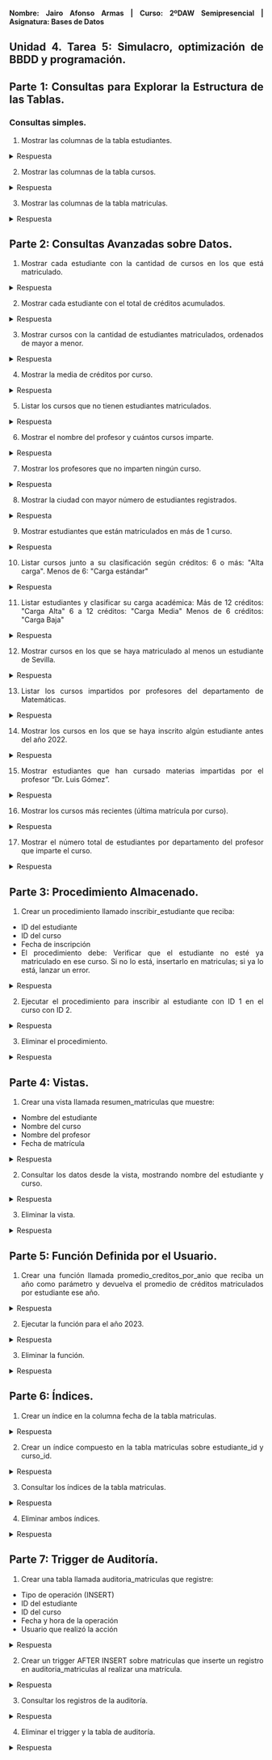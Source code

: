 <div align="justify">

#### **Nombre: Jairo Afonso Armas | Curso: 2ºDAW Semipresencial | Asignatura: Bases de Datos** 

## **Unidad 4. Tarea 5: Simulacro, optimización de BBDD y programación.**

## Parte 1: Consultas para Explorar la Estructura de las Tablas.

### Consultas simples.

1. Mostrar las columnas de la tabla estudiantes.

<details>
<summary>Respuesta</summary>

```sql
SELECT * FROM estudiantes;
```
| id |     nombre       |        email        |  ciudad   |
|----|------------------|---------------------|-----------|
| 1  | Maria Lopez      | maria@uni.edu       | Madrid    |
| 2  | Juan Perez       | juan@uni.edu        | Barcelona |
| 3  | Lucia Fernandez  | lucia@uni.edu       | Valencia  |
| 4  | Carlos Ruiz      | carlos@uni.edu      | Sevilla   |



</details>

2. Mostrar las columnas de la tabla cursos.

<details>
<summary>Respuesta</summary>

```sql
SELECT * FROM cursos;
```
| id |        nombre         | profesor_id | creditos |
|----|------------------------|-------------|----------|
| 1  | Algebra Lineal        | 1           | 6        |
| 2  | Programacion I        | 2           | 5        |
| 3  | Mecanica Clasica      | 3           | 6        |
| 4  | Estructuras de Datos  | 2           | 5        |
| 5  | Calculo I             | 1           | 6        |

</details>

3. Mostrar las columnas de la tabla matriculas.

<details>
<summary>Respuesta</summary>

```sql
SELECT * FROM matriculas;
```

| id | estudiante_id | curso_id |   fecha     |
|----|---------------|----------|-------------|
| 1  | 1             | 1        | 2021-09-01  |
| 2  | 2             | 2        | 2022-09-01  |
| 3  | 3             | 3        | 2023-09-02  |
| 4  | 4             | 4        | 2024-09-03  |
| 5  | 1             | 5        | 2020-09-04  |
| 6  | 2             | 4        | 2022-09-05  |
| 7  | 3             | 1        | 2023-09-06  |
| 8  | 4             | 2        | 2024-09-06  |


</details>


## Parte 2: Consultas Avanzadas sobre Datos.

1. Mostrar cada estudiante con la cantidad de cursos en los que está matriculado.

<details>
<summary>Respuesta</summary>

```sql
SELECT e.*, COUNT(m.estudiante_id) AS Q_cursos
FROM estudiantes e
JOIN matriculas m
ON m.estudiante_id = e.id
GROUP BY e.id;
```
| id |     nombre       |       email        |  ciudad   | Q_cursos |
|----|------------------|--------------------|-----------|----------|
| 1  | Maria Lopez      | maria@uni.edu      | Madrid    |    2     |
| 2  | Juan Perez       | juan@uni.edu       | Barcelona |    2     |
| 3  | Lucia Fernandez  | lucia@uni.edu      | Valencia  |    2     |
| 4  | Carlos Ruiz      | carlos@uni.edu     | Sevilla   |    2     |


</details>


2. Mostrar cada estudiante con el total de créditos acumulados.

<details>
<summary>Respuesta</summary>

```sql
SELECT e.*, SUM(c.creditos) AS Q_creditos
FROM estudiantes e
JOIN matriculas m ON m.estudiante_id = e.id
JOIN cursos c ON c.id = m.curso_id
GROUP BY e.id;
```

| id |     nombre       |       email        |  ciudad   | Q_creditos |
|----|------------------|--------------------|-----------|------------|
| 1  | Maria Lopez      | maria@uni.edu      | Madrid    |     12     |
| 2  | Juan Perez       | juan@uni.edu       | Barcelona |     10     |
| 3  | Lucia Fernandez  | lucia@uni.edu      | Valencia  |     12     |
| 4  | Carlos Ruiz      | carlos@uni.edu     | Sevilla   |     10     |

</details>

3. Mostrar cursos con la cantidad de estudiantes matriculados, ordenados de mayor a menor.

<details>
<summary>Respuesta</summary>

```sql
SELECT c.*, COUNT(e.id) AS Q_Alumnos 
FROM matriculas m, cursos c, estudiantes e
WHERE m.curso_id = c.id 
AND m.estudiante_id = e.id
GROUP BY c.id
ORDER BY Q_Alumnos;
```

| id |        nombre         | profesor_id | creditos | Q_Alumnos |
|----|------------------------|-------------|----------|-----------|
| 1  | Algebra Lineal        | 1           | 6        |     2     |
| 2  | Programacion I        | 2           | 5        |     2     |
| 4  | Estructuras de Datos  | 2           | 5        |     2     |
| 5  | Calculo I             | 1           | 6        |     1     |
| 3  | Mecanica Clasica      | 3           | 6        |     1     |


</details>

4. Mostrar la media de créditos por curso.

<details>
<summary>Respuesta</summary>

```sql
SELECT c.*, AVG(c.creditos) AS Media_Creditos 
FROM cursos c
GROUP BY c.id;
```

| id | nombre                | profesor_id | creditos | Media_Creditos |
|----|------------------------|--------------|-----------|----------------|
| 1  | Algebra Lineal         | 1            | 6         | 6.0000         |
| 2  | Programacion I         | 2            | 5         | 5.0000         |
| 3  | Mecanica Clasica       | 3            | 6         | 6.0000         |
| 4  | Estructuras de Datos   | 2            | 5         | 5.0000         |
| 5  | Calculo I              | 1            | 6         | 6.0000         |

</details>

5. Listar los cursos que no tienen estudiantes matriculados.

<details>
<summary>Respuesta</summary>

```sql
SELECT c.* 
FROM cursos c
WHERE c.id NOT IN 
	(SELECT m.id FROM matriculas m);
```
Sin Resultados para esta búsqueda.

</details>

6. Mostrar el nombre del profesor y cuántos cursos imparte.

<details>
<summary>Respuesta</summary>

```sql
SELECT p.*, COUNT(p.id) AS Q_Cursos
FROM profesores p
JOIN cursos c ON c.profesor_id = p.id
GROUP BY p.id;
```

| id | nombre           | departamento | Q_Cursos |
|----|------------------|--------------|----------|
| 1  | Dra. Ana Torres  | Matematicas  | 2        |
| 2  | Dr. Luis Gomez   | Informatica  | 2        |
| 3  | Dra. Marta Diaz  | Fisica       | 1        |

</details>

7. Mostrar los profesores que no imparten ningún curso.

<details>
<summary>Respuesta</summary>

```sql
SELECT p.* 
FROM profesores p
WHERE p.id NOT IN
	(SELECT c.profesor_id FROM cursos c);
```

Sin Resultados para está búsqueda.

</details>

8. Mostrar la ciudad con mayor número de estudiantes registrados.

<details>
<summary>Respuesta</summary>

```sql
SELECT e.ciudad, COUNT(e.id) AS Q_estudiantes
FROM estudiantes e
GROUP BY e.ciudad;
```

| ciudad     | Q_estudiantes |
|------------|---------------|
| Madrid     | 1             |
| Barcelona  | 1             |
| Valencia   | 1             |
| Sevilla    | 1             |

</details>

9. Mostrar estudiantes que están matriculados en más de 1 curso.

<details>
<summary>Respuesta</summary>

```sql
SELECT e.*, COUNT(m.estudiante_id) Q_Matriculas
FROM estudiantes e 
JOIN matriculas m ON e.id = m.estudiante_id
GROUP BY e.id;
```

| id | nombre           | email            | ciudad     | Q_Matriculas |
|----|------------------|------------------|------------|--------------|
| 1  | Maria Lopez      | maria@uni.edu    | Madrid     | 2            |
| 2  | Juan Perez       | juan@uni.edu     | Barcelona  | 2            |
| 3  | Lucia Fernandez  | lucia@uni.edu    | Valencia   | 2            |
| 4  | Carlos Ruiz      | carlos@uni.edu   | Sevilla    | 2            |

</details>

10. Listar cursos junto a su clasificación según créditos: 6 o más: "Alta carga". Menos de 6: "Carga estándar"

<details>
<summary>Respuesta</summary>

```sql
SELECT c.*,
CASE
  WHEN c.creditos >= 6 THEN 'Alta Carga'
  ELSE 'Carga Estándar'
  END AS Clasificacion
FROM cursos c;
```

| id | nombre                | profesor_id | creditos | Clasificacion   |
|----|------------------------|--------------|-----------|------------------|
| 1  | Algebra Lineal         | 1            | 6         | Alta Carga       |
| 2  | Programacion I         | 2            | 5         | Carga Estándar   |
| 3  | Mecanica Clasica       | 3            | 6         | Alta Carga       |
| 4  | Estructuras de Datos   | 2            | 5         | Carga Estándar   |
| 5  | Calculo I              | 1            | 6         | Alta Carga       |

</details>

11. Listar estudiantes y clasificar su carga académica: Más de 12 créditos: "Carga Alta" 6 a 12 créditos: "Carga Media" Menos de 6 créditos: "Carga Baja"

<details>
<summary>Respuesta</summary>

```sql
SELECT e.*, SUM(c.creditos) AS Total_Creditos,
CASE
	WHEN SUM(c.creditos) > 12 THEN 'Carga Alta'
	WHEN SUM(c.creditos) BETWEEN 6 AND 12 THEN 'Carga Media'
    	ELSE 'Carga Baja'
    	END AS Clasificacion
FROM estudiantes e
JOIN matriculas m ON m.estudiante_id = e.id
JOIN cursos c ON m.curso_id = c.id
GROUP BY e.id;
```

| id | nombre           | email             | ciudad     | Total_Creditos | Clasificacion |
|----|------------------|-------------------|------------|----------------|----------------|
| 1  | Maria Lopez      | maria@uni.edu     | Madrid     | 12             | Carga Media    |
| 2  | Juan Perez       | juan@uni.edu      | Barcelona  | 10             | Carga Media    |
| 3  | Lucia Fernandez  | lucia@uni.edu     | Valencia   | 12             | Carga Media    |
| 4  | Carlos Ruiz      | carlos@uni.edu    | Sevilla    | 10             | Carga Media    |


</details>


12. Mostrar cursos en los que se haya matriculado al menos un estudiante de Sevilla.

<details>
<summary>Respuesta</summary>

```sql
SELECT c.* FROM cursos c
WHERE c.id IN 
	(SELECT m.curso_id 
     	FROM matriculas m 
     	WHERE m.estudiante_id IN
        	(SELECT e.id
        	FROM estudiantes e
        	WHERE e.ciudad = 'Sevilla'));
```

| id | nombre                | profesor_id | creditos |
|----|------------------------|--------------|-----------|
| 4  | Estructuras de Datos   | 2            | 5         |
| 2  | Programacion I         | 2            | 5         |


</details>


13. Listar los cursos impartidos por profesores del departamento de Matemáticas.

<details>
<summary>Respuesta</summary>

```
```


</details>


14. Mostrar los cursos en los que se haya inscrito algún estudiante antes del año 2022.

<details>
<summary>Respuesta</summary>

```
```


</details>


15. Mostrar estudiantes que han cursado materias impartidas por el profesor “Dr. Luis Gómez”.

<details>
<summary>Respuesta</summary>

```
```


</details>


16. Mostrar los cursos más recientes (última matrícula por curso).

<details>
<summary>Respuesta</summary>

```
```


</details>


17. Mostrar el número total de estudiantes por departamento del profesor que imparte el curso.

<details>
<summary>Respuesta</summary>

```
```


</details>



## Parte 3: Procedimiento Almacenado.

1. Crear un procedimiento llamado inscribir_estudiante que reciba:

- ID del estudiante
- ID del curso
- Fecha de inscripción
- El procedimiento debe: Verificar que el estudiante no esté ya matriculado en ese curso. Si no lo está, insertarlo en matriculas; si ya lo está, lanzar un error.


<details>
<summary>Respuesta</summary>

```sql
DELIMITER //

DROP PROCEDURE IF EXISTS inscribir_estudiante //
CREATE PROCEDURE inscribir_estudiante
	(IN id_estudiante INT,
     IN id_curso INT,
     IN fecha_inscripcion DATE)
     
BEGIN
	DECLARE ya_inscrito INT;
    
    SELECT COUNT(*) INTO ya_inscrito FROM matriculas m 
    WHERE m.estudiante_id = id_estudiante
    AND id_curso = m.curso_id;
    
    IF ya_inscrito > 0 THEN
    	INSERT INTO matriculas(estudiante_id, curso_id, fecha)  
		VALUES (id_estudiante, id_curso, fecha_inscripcion);
        
   	ELSE 
    	SIGNAL SQLSTATE '45000' 
        SET MESSAGE_TEXT = 'Ya está inscrito en este curso';
	
    END IF;
    
END //
DELIMITER ;
```


</details>

2. Ejecutar el procedimiento para inscribir al estudiante con ID 1 en el curso con ID 2.

<details>
<summary>Respuesta</summary>

```sql
CALL inscribir_estudiante(1, 2, CURRENT_DATE);
```

'Ya está inscrito en este curso'.

</details>


3. Eliminar el procedimiento.

<details>
<summary>Respuesta</summary>

```sql
DROP PROCEDURE inscribir_estudiante;
```


</details>




## Parte 4: Vistas.

1. Crear una vista llamada resumen_matriculas que muestre:

- Nombre del estudiante
- Nombre del curso
- Nombre del profesor
- Fecha de matrícula

<details>
<summary>Respuesta</summary>

```
```


</details>

2. Consultar los datos desde la vista, mostrando nombre del estudiante y curso.

<details>
<summary>Respuesta</summary>

```
```


</details>


3. Eliminar la vista.

<details>
<summary>Respuesta</summary>

```
```


</details>

## Parte 5: Función Definida por el Usuario.

1. Crear una función llamada promedio_creditos_por_anio que reciba un año como parámetro y devuelva el promedio de créditos matriculados por estudiante ese año.

<details>
<summary>Respuesta</summary>

```
```


</details>


2. Ejecutar la función para el año 2023.

<details>
<summary>Respuesta</summary>

```
```


</details>


3. Eliminar la función.

<details>
<summary>Respuesta</summary>

```
```


</details>



## Parte 6: Índices.

1. Crear un índice en la columna fecha de la tabla matriculas.

<details>
<summary>Respuesta</summary>

```
```


</details>


2. Crear un índice compuesto en la tabla matriculas sobre estudiante_id y curso_id.

<details>
<summary>Respuesta</summary>

```
```


</details>


3. Consultar los índices de la tabla matriculas.

<details>
<summary>Respuesta</summary>

```
```


</details>


4. Eliminar ambos índices.

<details>
<summary>Respuesta</summary>

```
```


</details>

## Parte 7: Trigger de Auditoría.

1. Crear una tabla llamada auditoria_matriculas que registre:

- Tipo de operación (INSERT)
- ID del estudiante
- ID del curso
- Fecha y hora de la operación
- Usuario que realizó la acción

<details>
<summary>Respuesta</summary>

```
```


</details>

2. Crear un trigger AFTER INSERT sobre matriculas que inserte un registro en auditoria_matriculas al realizar una matrícula.

<details>
<summary>Respuesta</summary>

```
```


</details>

3. Consultar los registros de la auditoría.

<details>
<summary>Respuesta</summary>

```
```


</details>

4. Eliminar el trigger y la tabla de auditoría.

<details>
<summary>Respuesta</summary>

```
```


</details>

</div>
